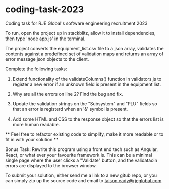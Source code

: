 # coding-task-2023
Coding task for RJE Global's software engineering recruitment 2023

To run, open the project up in stackblitz, allow it to install dependencies, then type 'node app.js' in the terminal.

The project converts the equipment_list.csv file to a json array, validates the contents against a predefined set of validation maps and returns an array of error message json objects to the client.

Complete the following tasks:

1. Extend functionality of the validateColumns() function in validators.js to register a new error if an unknown field is present in the equipment list.

2. Why are all the errors on line 2? Find the bug and fix.

3. Update the validation strings on the "Subsystem" and "PLU" fields so that an error is registerd when an '&' symbol is present.

4. Add some HTML and CSS to the response object so that the errors list is more human readable.

** Feel free to refactor existing code to simplify, make it more readable or to fit in with your solution **

Bonus Task:
Rewrite this program using a front end tech such as Angular, React, or what ever your favourite framework is. This can be a minimal single page where the user clicks a "Validate" button, and the validataoin errors are displayed to the browser window.

To submit your solution, either send me a link to a new gitub repo, or you can simply zip up the source code and email to taison.eady@rjeglobal.com